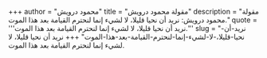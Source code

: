 +++
author = "محمود درويش"
title = "مقولة محمود درويش"
description = "مقولة محمود درويش: نريد أن نحيا قليلا، لا لشيء إنما لنحترم القيامة بعد هذا الموت."
quote = '''نريد أن نحيا قليلا، لا لشيء إنما لنحترم القيامة بعد هذا الموت.'''
slug = "نريد-أن-نحيا-قليلا،-لا-لشيء-إنما-لنحترم-القيامة-بعد-هذا-الموت"
+++
نريد أن نحيا قليلا، لا لشيء إنما لنحترم القيامة بعد هذا الموت.
